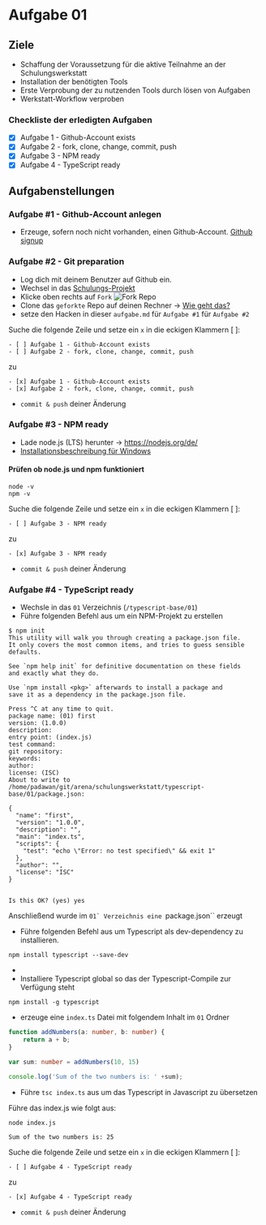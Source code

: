 # Aufgabe 01

## Ziele

* Schaffung der Voraussetzung für die aktive Teilnahme an der Schulungswerkstatt
* Installation der benötigten Tools
* Erste Verprobung der zu nutzenden Tools durch lösen von Aufgaben
* Werkstatt-Workflow verproben

### Checkliste der erledigten Aufgaben

- [x] Aufgabe 1 - Github-Account exists
- [x] Aufgabe 2 - fork, clone, change, commit, push
- [x] Aufgabe 3 - NPM ready
- [x] Aufgabe 4 - TypeScript ready

## Aufgabenstellungen

### Aufgabe #1 - Github-Account anlegen
* Erzeuge, sofern noch nicht vorhanden, einen Github-Account. [Github signup](https://github.com/signup?ref_cta=Sign+up&ref_loc=header+logged+out&ref_page=%2F&source=header-home)

### Aufgabe #2 - Git preparation
* Log dich mit deinem Benutzer auf Github ein.
* Wechsel in das [Schulungs-Projekt](https://github.com/arena-schulungswerkstatt/typescript-base)
* Klicke oben rechts auf ``Fork``
 ![Fork Repo](img/fork-github-repo.png "Fork Repo")
* Clone das ``geforkte`` Repo auf deinen Rechner -> [Wie geht das?](clone-repo.md)
* setze den Hacken in dieser ``aufgabe.md`` für ``Aufgabe #1`` für ``Aufgabe #2``

Suche die folgende Zeile und setze ein ```x``` in die eckigen Klammern [ ]:
````shell
- [ ] Aufgabe 1 - Github-Account exists
- [ ] Aufgabe 2 - fork, clone, change, commit, push
````
zu
````shell
- [x] Aufgabe 1 - Github-Account exists
- [x] Aufgabe 2 - fork, clone, change, commit, push
````
* ``commit & push`` deiner Änderung 

### Aufgabe #3 - NPM ready
* Lade node.js (LTS) herunter -> https://nodejs.org/de/
* [Installationsbeschreibung für Windows](https://treehouse.github.io/installation-guides/windows/node-windows.html)

#### Prüfen ob node.js und npm funktioniert 
```shell
node -v
npm -v
```
Suche die folgende Zeile und setze ein ```x``` in die eckigen Klammern [ ]:
````shell
- [ ] Aufgabe 3 - NPM ready
````
zu
````shell
- [x] Aufgabe 3 - NPM ready
````
* ``commit & push`` deiner Änderung 

### Aufgabe #4 - TypeScript ready
* Wechsle in das ``01`` Verzeichnis (``/typescript-base/01``)
* Führe folgenden Befehl aus um ein NPM-Projekt zu erstellen

```shell
$ npm init
This utility will walk you through creating a package.json file.
It only covers the most common items, and tries to guess sensible defaults.

See `npm help init` for definitive documentation on these fields
and exactly what they do.

Use `npm install <pkg>` afterwards to install a package and
save it as a dependency in the package.json file.

Press ^C at any time to quit.
package name: (01) first
version: (1.0.0) 
description: 
entry point: (index.js) 
test command: 
git repository: 
keywords: 
author: 
license: (ISC) 
About to write to /home/padawan/git/arena/schulungswerkstatt/typescript-base/01/package.json:

{
  "name": "first",
  "version": "1.0.0",
  "description": "",
  "main": "index.ts",
  "scripts": {
    "test": "echo \"Error: no test specified\" && exit 1"
  },
  "author": "",
  "license": "ISC"
}


Is this OK? (yes) yes
```

Anschließend wurde im ``01` Verzeichnis eine ``package.json`` erzeugt

* Führe folgenden Befehl aus um Typescript als dev-dependency zu installieren.

````shell
npm install typescript --save-dev
````
* 
* Installiere Typescript global so das der Typescript-Compile zur Verfügung steht

````shell
npm install -g typescript
````

* erzeuge eine ``index.ts`` Datei mit folgendem Inhalt im ``01`` Ordner

```typescript
function addNumbers(a: number, b: number) { 
    return a + b; 
} 

var sum: number = addNumbers(10, 15) 

console.log('Sum of the two numbers is: ' +sum); 
```

* Führe ``tsc index.ts`` aus um das Typescript in Javascript zu übersetzen

Führe das index.js wie folgt aus:
```shell
node index.js

Sum of the two numbers is: 25
```

Suche die folgende Zeile und setze ein ```x``` in die eckigen Klammern [ ]:
````shell
- [ ] Aufgabe 4 - TypeScript ready
````
zu
````shell
- [x] Aufgabe 4 - TypeScript ready
````
* ``commit & push`` deiner Änderung 